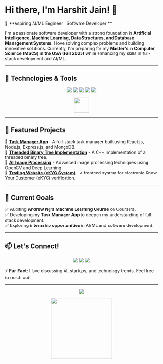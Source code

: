 
# Hi there, I'm Harshit Jain! 👋

🚀 **Aspiring AI/ML Engineer | Software Developer **

I'm a passionate software developer with a strong foundation in **Artificial Intelligence, Machine Learning, Data Structures, and Database Management Systems**. I love solving complex problems and building innovative solutions. Currently, I'm preparing for my **Master's in Computer Science (MSCS) in the USA (Fall 2025)** while enhancing my skills in full-stack development and AI/ML.

---

## 🔧 Technologies & Tools

<p align="center">
  <img src="https://img.shields.io/badge/Python-3776AB?style=for-the-badge&logo=python&logoColor=white" />
  <img src="https://img.shields.io/badge/C++-00599C?style=for-the-badge&logo=c%2B%2B&logoColor=white" />
  <img src="https://img.shields.io/badge/JavaScript-F7DF1E?style=for-the-badge&logo=javascript&logoColor=black" />
  <img src="https://img.shields.io/badge/TensorFlow-FF6F00?style=for-the-badge&logo=tensorflow&logoColor=white" />
  <img src="https://img.shields.io/badge/React-61DAFB?style=for-the-badge&logo=react&logoColor=black" />
</p>

<p align="center">
  <img src="https://media.giphy.com/media/QssGEmpkyEOhBCb7e1/giphy.gif" width="50" />
</p>

---

## 📌 Featured Projects

🌟 **[Task Manager App](#)** - A full-stack task manager built using React.js, Node.js, Express.js, and MongoDB.  
🌟 **[Threaded Binary Tree Implementation](#)** - A C++ implementation of a threaded binary tree.  
🌟 **[AI Image Processing](#)** - Advanced image processing techniques using OpenCV and Deep Learning.  
🌟 **[Trading Website (eKYC System)](#)** - A frontend system for electronic Know Your Customer (eKYC) verification.  

---

## 🎯 Current Goals

✅ Auditing **Andrew Ng's Machine Learning Course** on Coursera.  
✅ Developing my **Task Manager App** to deepen my understanding of full-stack development.  
✅ Exploring **internship opportunities** in AI/ML and software development.  

---

## 📫 Let's Connect!

<p align="center">
  <a href="linkedin.com/in/harshit-jain-064a53224"><img src="https://img.shields.io/badge/LinkedIn-0A66C2?style=for-the-badge&logo=linkedin&logoColor=white" /></a>
  <a href="#"><img src="https://img.shields.io/badge/GitHub-181717?style=for-the-badge&logo=github&logoColor=white" /></a>
  <a href="mailto:harshit2508baj@gmail.com"><img src="https://img.shields.io/badge/Email-D14836?style=for-the-badge&logo=gmail&logoColor=white" /></a>
</p>

⚡ **Fun Fact**: I love discussing AI, startups, and technology trends. Feel free to reach out!

---

<p align="center">
  <img src="https://github-readme-stats.vercel.app/api?username=HarshitJain&show_icons=true&theme=radical" />
</p>

<p align="center">
  <img src="https://media.giphy.com/media/kH1DBkPNyZPOk0BxrM/giphy.gif" width="200" />
</p>
